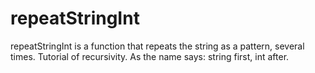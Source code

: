 # repeatStringInt
repeatStringInt is a function that repeats the string as a pattern, several times. 
Tutorial of recursivity.
As the name says: string first, int after.
